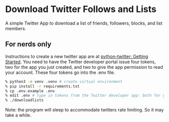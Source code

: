 # Download Twitter Follows and Lists

A simple Twitter App to download a list of friends, followers, blocks, and list members.

## For nerds only

Instructions to create a new twitter app are at
[python-twitter: Getting Started](https://python-twitter.readthedocs.io/en/latest/getting_started.html).
You need to have the Twitter developer portal issue four tokens, two for the app you
just created, and two to give the app permission to read your
account.  These four tokens go into the .env file.

```sh
% python3 -m venv .venv # create virtual environment
% pip install -r requirements.txt
% cp .env.example .env
% edit .env # type in tokens from the Twitter developer app: both for you as developer and you as user
% ./downloadlists
```

Note: the program will sleep to accommodate twitters rate limiting. So it may take a while.

